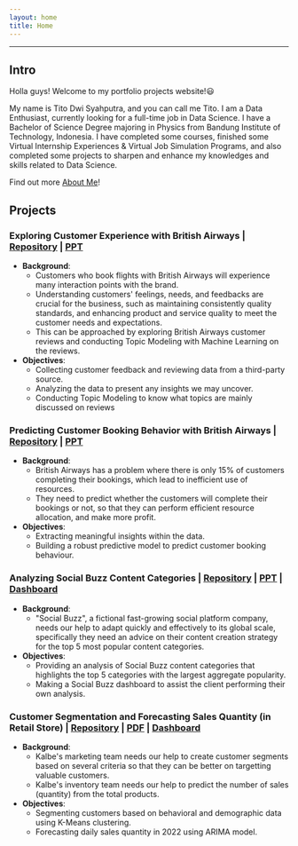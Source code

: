 ```yaml
---
layout: home
title: Home
---
```


---

## **Intro**
Holla guys! Welcome to my portfolio projects website!😃

My name is Tito Dwi Syahputra, and you can call me Tito. I am a Data Enthusiast, currently looking for a full-time job in Data Science. I have a Bachelor of Science Degree majoring in Physics from Bandung Institute of Technology, Indonesia. I have completed some courses, finished some Virtual Internship Experiences & Virtual Job Simulation Programs, and also completed some projects to sharpen and enhance my knowledges and skills related to Data Science. 

Find out more [About Me](./about.html)!

## **Projects**
### **Exploring Customer Experience with British Airways** | [Repository](https://github.com/dstito/Exploring-Customer-Experience-and-Predicting-Customer-Booking-Behaviour/tree/main) | [PPT](https://docs.google.com/presentation/d/1-EPG0HIlWdc2jh0q8QjfmvrSY9bJp1u0xmGM26Phvj0/edit?usp=sharing) 
- **Background**:
   - Customers who book flights with British Airways will experience many interaction points with the brand.
   - Understanding customers' feelings, needs, and feedbacks are crucial for the business, such as maintaining consistently quality standards, and enhancing product and service quality to meet the customer needs and expectations.
   - This can be approached by exploring British Airways customer reviews and  conducting Topic Modeling with Machine Learning on the reviews.
- **Objectives**:
   - Collecting customer feedback and reviewing data from a third-party source.
   - Analyzing the data to present any insights we may uncover.
   - Conducting Topic Modeling to know what topics are mainly discussed on reviews

### **Predicting Customer Booking Behavior with British Airways** | [Repository](https://github.com/dstito/Exploring-Customer-Experience-and-Predicting-Customer-Booking-Behaviour/tree/main) | [PPT](https://docs.google.com/presentation/d/1pXEfyHdQfBVH0e-u-vuDZBDHJGHo-gCAMOchu9k7yo8/edit?usp=sharing)
- **Background**:
   - British Airways has a problem where there is only 15% of customers completing their bookings, which lead to inefficient use of resources.
   - They need to predict whether the customers will complete their bookings or not, so that they can perform efficient resource allocation, and make more profit.
- **Objectives**:
   - Extracting meaningful insights within the data.
   - Building a robust predictive model to predict customer booking behaviour.

### **Analyzing Social Buzz Content Categories** | [Repository](https://github.com/dstito/Analyzing-Social-Buzz-Content-Categories) | [PPT](https://docs.google.com/presentation/d/1qyHyHXD0q6rYz_h4ZFQjN0dgRkyn1D8_bodHKTUV7qI/edit) | [Dashboard](https://public.tableau.com/views/SocialBuzzDashboard_16980741281140/Dashboard1?:language=en-GB&publish=yes&:display_count=n&:origin=viz_share_link)
- **Background**:
   -  "Social Buzz", a fictional fast-growing social platform company, needs our help to adapt quickly and effectively to its global scale, specifically they need an advice on their content creation strategy for the top 5 most popular content categories.
- **Objectives**:
   - Providing an analysis of Social Buzz content categories that highlights the top 5 categories with the largest aggregate popularity.
   - Making a Social Buzz dashboard to assist the client performing their own analysis.

### Customer Segmentation and Forecasting Sales Quantity (in Retail Store) | [Repository](https://github.com/dstito/Customer-Segmentation-and-Forecasting-Sales-Quantity/tree/main) | [PDF](https://github.com/dstito/Customer-Segmentation-and-Forecasting-Sales-Quantity/blob/main/Presentation%20Final%20Project.pdf) | [Dashboard](https://public.tableau.com/app/profile/tito5892/viz/shared/CG5HZHQRK)
- **Background**:
   - Kalbe's marketing team needs our help to create customer segments based on several criteria so that they can be better on targetting valuable customers.
   - Kalbe's inventory team needs our help to predict the number of sales (quantity) from the total products.
- **Objectives**:
   - Segmenting customers based on behavioral and demographic data using K-Means clustering.
   - Forecasting daily sales quantity in 2022 using ARIMA model.
